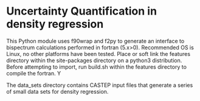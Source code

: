 # Uncertainty Quantification in density regression

This Python module uses f90wrap and f2py to generate an interface to bispectrum 
calculations performed in fortran (5.x>0). Recommended OS is Linux, no other
platforms have been tested. Place or soft link the features directory within the 
site-packages directory on a python3 distribution. Before attempting to import,
run build.sh within the features directory to compile the fortran. Y

The data_sets directory contains CASTEP input files that generate a series of
small data sets for density regression.
